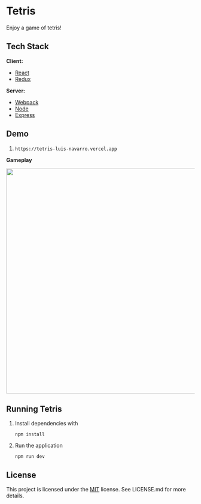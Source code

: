 # Tetris

Enjoy a game of tetris!

## Tech Stack

**Client:**

- [React](https://reactjs.org/)
- [Redux](https://redux.js.org)

**Server:**

- [Webpack](https://webpack.js.org/)
- [Node](https://nodejs.org/en/)
- [Express](https://expressjs.com/)

## Demo

1. `https://tetris-luis-navarro.vercel.app`

**Gameplay**

<p align="center">
  <img src="client/constants/tetrisDemo/tetrisgif.gif" width="600px" margin="auto"/>
</p>

## Running Tetris

1.  Install dependencies with

        npm install


2.  Run the application

        npm run dev

## License

This project is licensed under the [MIT](https://choosealicense.com/licenses/mit/) license. See LICENSE.md for more details.
